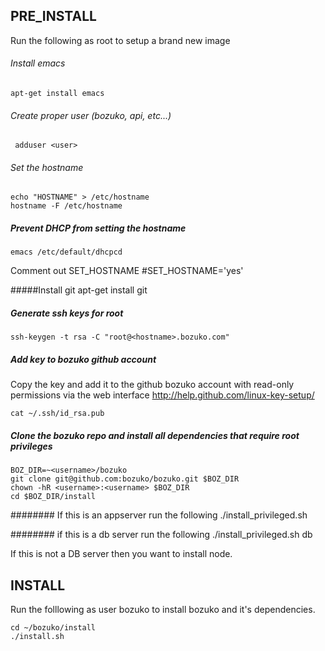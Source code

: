 ## PRE_INSTALL
Run the following as root to setup a brand new image

###### Install emacs
    apt-get install emacs

###### Create proper user (bozuko, api, etc...)
     adduser <user> 


###### Set the hostname
    echo "HOSTNAME" > /etc/hostname
    hostname -F /etc/hostname


##### Prevent DHCP from setting the hostname
    emacs /etc/default/dhcpcd 

Comment out SET_HOSTNAME
    #SET_HOSTNAME='yes'


#####Install git
    apt-get install git

##### Generate ssh keys for root
    ssh-keygen -t rsa -C "root@<hostname>.bozuko.com"


##### Add key to bozuko github account
Copy the key and add it to the github bozuko account 
with read-only permissions via the web interface
http://help.github.com/linux-key-setup/

    cat ~/.ssh/id_rsa.pub


##### Clone the bozuko repo and install all dependencies that require root privileges
    BOZ_DIR=~<username>/bozuko
    git clone git@github.com:bozuko/bozuko.git $BOZ_DIR
    chown -hR <username>:<username> $BOZ_DIR
    cd $BOZ_DIR/install

######## If this is an appserver run the following
     ./install_privileged.sh

######## if this is a db server run the following
    ./install_privileged.sh db

If this is not a DB server then you want to install node.

## INSTALL

Run the folllowing as user bozuko to install bozuko and it's dependencies.

    cd ~/bozuko/install
    ./install.sh
